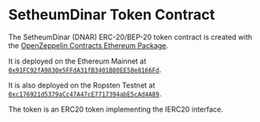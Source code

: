 # SetheumDinar Token Contract
The SetheumDinar (DNAR) ERC-20/BEP-20 token contract is created with the [OpenZeppelin Contracts Ethereum Package](https://github.com/OpenZeppelin/openzeppelin-contracts). 

It is deployed on the Ethereum Mainnet at [`0x91FC92fA9830e5FFdA31fB3401B80EE58e8166Fd`](https://etherscan.io/address/0x91fc92fa9830e5ffda31fb3401b80ee58e8166fd#code).

It is also deployed on the Ropsten Testnet at [`0xc176921d5379aCc47A47cE7717394abE5cAd4A89`](https://ropsten.etherscan.io/address/0xc176921d5379acc47a47ce7717394abe5cad4a89).

The token is an ERC20 token implementing the IERC20 interface.
